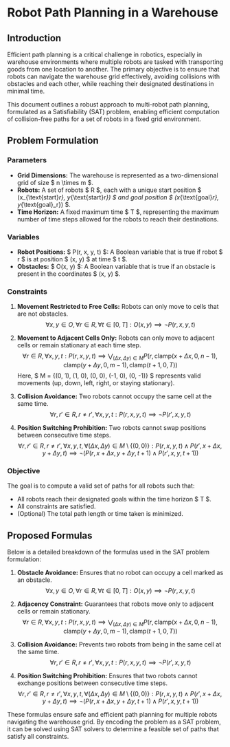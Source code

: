 # Robot Path Planning in a Warehouse

## Introduction
Efficient path planning is a critical challenge in robotics, especially in warehouse environments where multiple robots are tasked with transporting goods from one location to another. The primary objective is to ensure that robots can navigate the warehouse grid effectively, avoiding collisions with obstacles and each other, while reaching their designated destinations in minimal time.

This document outlines a robust approach to multi-robot path planning, formulated as a Satisfiability (SAT) problem, enabling efficient computation of collision-free paths for a set of robots in a fixed grid environment.

## Problem Formulation

### Parameters
- **Grid Dimensions:** The warehouse is represented as a two-dimensional grid of size $ n \times m $.
- **Robots:** A set of robots $ R $, each with a unique start position $ (x_{\text{start}_r}, y_{\text{start}_r}) $ and goal position $ (x_{\text{goal}_r}, y_{\text{goal}_r}) $.
- **Time Horizon:** A fixed maximum time $ T $, representing the maximum number of time steps allowed for the robots to reach their destinations.

### Variables
- **Robot Positions:** $ P(r, x, y, t) $: A Boolean variable that is true if robot $ r $ is at position $ (x, y) $ at time $ t $.
- **Obstacles:** $ O(x, y) $: A Boolean variable that is true if an obstacle is present in the coordinates  $ (x, y) $.
### Constraints
1. **Movement Restricted to Free Cells:**
   Robots can only move to cells that are not obstacles.
   $$
   \forall x, y \in O, \forall r \in R, \forall t \in [0, T]: O(x, y) \implies \neg P(r, x, y, t)
   $$

2. **Movement to Adjacent Cells Only:**
   Robots can only move to adjacent cells or remain stationary at each time step.
   $$
   \forall r \in R, \forall x, y, t: P(r, x, y, t) \implies \bigvee_{(\Delta x, \Delta y) \in M} P\big(r, \text{clamp}(x+\Delta x, 0, n-1), \text{clamp}(y+\Delta y, 0, m-1), \text{clamp}(t+1, 0, T)\big)
   $$
   Here, $ M = \{(0, 1), (1, 0), (0, 0), (-1, 0), (0, -1)\} $ represents valid movements (up, down, left, right, or staying stationary).

3. **Collision Avoidance:**
   Two robots cannot occupy the same cell at the same time.
   $$
   \forall r, r' \in R, r \neq r', \forall x, y, t: P(r, x, y, t) \implies \neg P(r', x, y, t)
   $$

4. **Position Switching Prohibition:**
   Two robots cannot swap positions between consecutive time steps.
   $$
   \forall r, r' \in R, r \neq r', \forall x, y, t, \forall (\Delta x, \Delta y) \in M \setminus \{(0, 0)\}:
   P(r, x, y, t) \wedge P(r', x+\Delta x, y+\Delta y, t) \implies \neg \big(P(r, x+\Delta x, y+\Delta y, t+1) \wedge P(r', x, y, t+1)\big)
   $$

### Objective
The goal is to compute a valid set of paths for all robots such that:
- All robots reach their designated goals within the time horizon $ T $.
- All constraints are satisfied.
- (Optional) The total path length or time taken is minimized.

## Proposed Formulas
Below is a detailed breakdown of the formulas used in the SAT problem formulation:

1. **Obstacle Avoidance:**
   Ensures that no robot can occupy a cell marked as an obstacle.
   $$
   \forall x, y \in O, \forall r \in R, \forall t \in [0, T]: O(x, y) \implies \neg P(r, x, y, t)
   $$

2. **Adjacency Constraint:**
   Guarantees that robots move only to adjacent cells or remain stationary.
   $$
   \forall r \in R, \forall x, y, t: P(r, x, y, t) \implies \bigvee_{(\Delta x, \Delta y) \in M} P\big(r, \text{clamp}(x+\Delta x, 0, n-1), \text{clamp}(y+\Delta y, 0, m-1), \text{clamp}(t+1, 0, T)\big)
   $$

3. **Collision Avoidance:**
   Prevents two robots from being in the same cell at the same time.
   $$
   \forall r, r' \in R, r \neq r', \forall x, y, t: P(r, x, y, t) \implies \neg P(r', x, y, t)
   $$

4. **Position Switching Prohibition:**
   Ensures that two robots cannot exchange positions between consecutive time steps.
   $$
   \forall r, r' \in R, r \neq r', \forall x, y, t, \forall (\Delta x, \Delta y) \in M \setminus \{(0, 0)\}:
   P(r, x, y, t) \wedge P(r', x+\Delta x, y+\Delta y, t) \implies \neg \big(P(r, x+\Delta x, y+\Delta y, t+1) \wedge P(r', x, y, t+1)\big)
   $$

These formulas ensure safe and efficient path planning for multiple robots navigating the warehouse grid. By encoding the problem as a SAT problem, it can be solved using SAT solvers to determine a feasible set of paths that satisfy all constraints.

